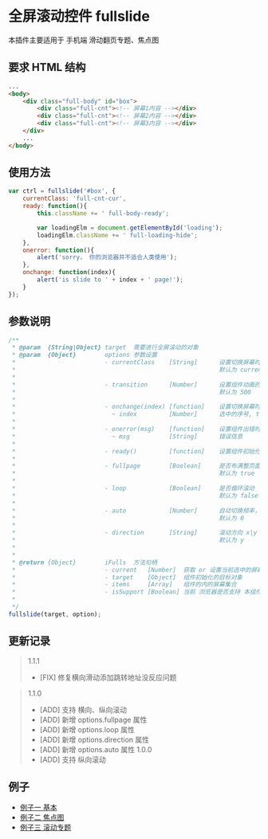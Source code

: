 # 全屏滚动控件 fullslide


本插件主要适用于 手机端 滑动翻页专题、焦点图

## 要求 HTML 结构
```html
...
<body>
    <div class="full-body" id="box">
        <div class="full-cnt"><!-- 屏幕1内容 --></div>
        <div class="full-cnt"><!-- 屏幕2内容 --></div>
        <div class="full-cnt"><!-- 屏幕3内容 --></div>
    </div>
    ...
</body>
```



## 使用方法
```javascript
var ctrl = fullslide('#box', {
    currentClass: 'full-cnt-cur',
    ready: function(){
        this.className += ' full-body-ready';

        var loadingElm = document.getElementById('loading');
        loadingElm.className += ' full-loading-hide';
    },
    onerror: function(){
        alert('sorry， 你的浏览器并不适合人类使用');
    },
    onchange: function(index){
        alert('is slide to ' + index + ' page!');
    }
});
```


## 参数说明
```javascript
/**
 * @param  {String|Object} target  需要进行全屏滚动的对象
 * @param  {Object}        options 参数设置
 *                         - currentClass    [String]      设置切换屏幕时选中的样式, 
 *                                                         默认为 current
 *
 *                         - transition      [Number]      设置组件动画的时间间隔， 单位是 ms；
 *                                                         默认为 500
 *
 *                         - onchange(index) [function]    设置切换屏幕时触发的函数
 *                           ~ index         [Number]      选中的序号, this 指向 当前选中的屏幕标签
 *
 *                         - onerror(msg)    [function]    设置组件出错时回调的函数
 *                           ~ msg           [String]      错误信息
 *
 *                         - ready()         [function]    设置组件初始化后回调的函数
 *
 *                         - fullpage        [Boolean]     是否布满整页面
 *                                                         默认为 true
 *
 *                         - loop            [Boolean]     是否循环滚动
 *                                                         默认为 false
 *
 *                         - auto            [Number]      自动切换频率，单位是 ms， 0则不自动切换
 *                                                         默认为 0
 *
 *                         - direction       [String]      滚动方向 x|y
 *                                                         默认为 y
 *
 *
 * @return {Object}        iFulls  方法句柄
 *                         - current   [Number]  获取 or 设置当前选中的屏幕序号
 *                         - target    [Object]  组件初始化的目标对象
 *                         - items     [Array]   组件的内的屏幕集合
 *                         - isSupport [Boolean] 当前 浏览器是否支持 本组件
 *
 */
fullslide(target, option);
```

## 更新记录
> 1.1.1
> * [FIX] 修复横向滑动添加跳转地址没反应问题

> 1.1.0
> * [ADD] 支持 横向、纵向滚动
> * [ADD] 新增 options.fullpage 属性
> * [ADD] 新增 options.loop 属性
> * [ADD] 新增 options.direction 属性
> * [ADD] 新增 options.auto 属性
> 1.0.0
> * [ADD] 支持 纵向滚动

## 例子
* [例子一 基本](examples/demo.html)
* [例子二 焦点图](examples/demo2.html)
* [例子三 滚动专题](examples/demo3.html)
